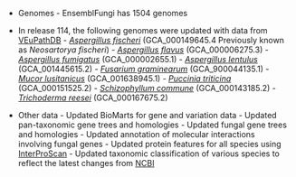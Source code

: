 - Genomes
        - EnsemblFungi has 1504 genomes

- In release 114, the following genomes were updated with data from [VEuPathDB](https://veupathdb.org/veupathdb/app)
        - [*Aspergillus fischeri*](https://fungi.ensembl.org/Neosartorya_fischeri/Info/Index)   (GCA_000149645.4 Previously known as _Neosartorya fischeri_)
        - [*Aspergillus flavus*](https://fungi.ensembl.org/aspergillus_flavus/Info/Index)    (GCA_000006275.3)
        - [*Aspergillus fumigatus*](https://fungi.ensembl.org/aspergillus_fumigatus/Info/Index) (GCA_000002655.1)
        - [*Aspergillus lentulus*](https://fungi.ensembl.org/aspergillus_lentulus_gca_001445615/Info/Index)  (GCA_001445615.2)
        - [*Fusarium graminearum*](https://fungi.ensembl.org/fusarium_graminearum/Info/Index)  (GCA_900044135.1)
        - [*Mucor lusitanicus*](https://fungi.ensembl.org/mucor_lusitanicus_cbs_277_49_gca_001638945/Info/Index)     (GCA_001638945.1)
        - [*Puccinia triticina*](https://fungi.ensembl.org/puccinia_triticina/Info/Index)    (GCA_000151525.2)
        - [*Schizophyllum commune*](https://fungi.ensembl.org/schizophyllum_commune_h4_8_gca_000143185/Info/Index) (GCA_000143185.2)
        - [*Trichoderma reesei*](https://fungi.ensembl.org/trichoderma_reesei/Info/Index)    (GCA_000167675.2)

- Other data
        - Updated BioMarts for gene and variation data
        - Updated pan-taxonomic gene trees and homologies
        - Updated fungal gene trees and homologies
        - Updated annotation of molecular interactions involving fungal genes
        - Updated protein features for all species using [InterProScan](https://www.ebi.ac.uk/interpro/)
        - Updated taxonomic classification of various species to reflect the latest changes from [NCBI](https://www.ncbi.nlm.nih.gov/taxonomy)
